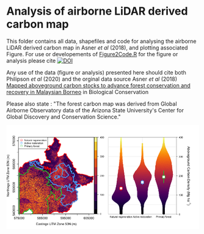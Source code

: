 # Analysis of airborne LiDAR derived carbon map

This folder contains all data, shapefiles and code for analysing the airborne LiDAR derived carbon map in Asner _et al_ (2018), and plotting associated Figure. For use or developements of [Figure2Code.R](https://raw.githubusercontent.com/PhilipsonChristopher/CarbonRecovery/master/Fig2/Figure2Code.R) for the figure or analysis please cite [![DOI](https://zenodo.org/badge/266838510.svg)](https://zenodo.org/badge/latestdoi/266838510)

Any use of the data (figure or analysis) presented here should cite both Philipson  _et al_ (2020) and the orginal data source Asner _et al_ (2018) [Mapped aboveground carbon stocks to advance forest conservation and recovery in Malaysian Borneo](https://doi.org/10.1016/j.biocon.2017.10.020) in Biological Conservation

Please also state : "The forest carbon map was derived from Global Airborne Observatory data of the Arizona State University's Center for Global Discovery and Conservation Science."

![Fig 2](https://raw.githubusercontent.com/PhilipsonChristopher/CarbonRecovery/master/Fig2/Fig2_lowRes.tiff)




